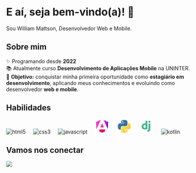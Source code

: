 <h1 align="left">E aí, seja bem-vindo(a)! 👋</h1>

<p align="left">Sou William Mattson, Desenvolvedor Web e Mobile.</p>

<h2 align="left">Sobre mim</h2>

<p align="left">
✨ Programando desde <strong>2022</strong><br>
📚 Atualmente curso <strong>Desenvolvimento de Aplicações Mobile</strong> na UNINTER.<br>
🎯 <strong>Objetivo:</strong> conquistar minha primeira oportunidade como <strong>estagiário em desenvolvimento</strong>, aplicando meus conhecimentos e evoluindo como desenvolvedor <strong>web e mobile</strong>.
</p>

<h2 align="left">Habilidades</h2>

<div align="left">
  <img src="https://cdn.jsdelivr.net/gh/devicons/devicon/icons/html5/html5-original.svg" height="40" alt="html5"  />
  <img width="12" />
  <img src="https://cdn.jsdelivr.net/gh/devicons/devicon/icons/css3/css3-original.svg" height="40" alt="css3"  />
  <img width="12" />
  <img src="https://cdn.jsdelivr.net/gh/devicons/devicon/icons/javascript/javascript-original.svg" height="40" alt="javascript"  />
  <img width="12" />
  <img src="https://raw.githubusercontent.com/vscode-icons/vscode-icons/master/icons/file_type_angular.svg" height="40" alt="angular"  />
  <img width="12" />
  <img src="https://raw.githubusercontent.com/vscode-icons/vscode-icons/master/icons/file_type_python.svg" height="40" alt="python"  />
  <img width="12" />
  <img src="https://raw.githubusercontent.com/vscode-icons/vscode-icons/master/icons/file_type_django.svg" height="40" alt="django"  />
  <img width="12" />
  <img src="https://cdn.jsdelivr.net/gh/devicons/devicon/icons/kotlin/kotlin-original.svg" height="40" alt="kotlin"  />
  <img width="12" />
</div>

<div>
  <h2>Vamos nos conectar</h2>
  <a href="https://br.linkedin.com/in/williammattson" target="_blank"><img src="https://img.shields.io/badge/-LinkedIn-%230077B5?style=for-the-badge&logo=linkedin&logoColor=white" target="_blank"></a> 
</div>
